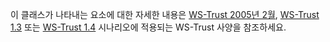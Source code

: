 이 클래스가 나타내는 요소에 대한 자세한 내용은 [WS-Trust 2005년 2월](http://schemas.xmlsoap.org/ws/2005/02/trust/), [WS-Trust 1.3](http://docs.oasis-open.org/ws-sx/ws-trust/200512/ws-trust-1.3-os.html) 또는 [WS-Trust 1.4](http://docs.oasis-open.org/ws-sx/ws-trust/v1.4/os/ws-trust-1.4-spec-os.html) 시나리오에 적용되는 WS-Trust 사양을 참조하세요.
